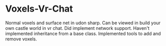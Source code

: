 # Voxels-Vr-Chat
Normal voxels and surface net in udon sharp. Can be viewed in build your own castle world in vr chat. Did implement network support. Haven't implemented inheritance from a base class.   Implemented tools to add and remove voxels.
